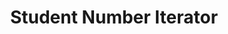 ---
title: 'Student Number Iterator'
type: 'academic project'
affiliation: 'McMaster University'
images: ["NumberIterator1","NumberIterator2"]
imageHeight: 280px
skills: ['Circuits']
videoLink:  "https://youtu.be/th4inV366BM"
github: ""
links: []
linkTitles: []
linkTypes: []
description: In this second year circuits project, I displayed each digit in my student number on a 7-segment display using nothing but sequential logic.
---